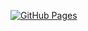 [![GitHub Pages](https://img.shields.io/badge/Hosted%20on-GitHub%20Pages-blue?logo=github)](https://debanilvb.github.io)



